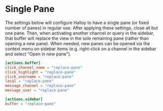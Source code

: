 # Single Pane

The settings below will configure Halloy to have a single pane (or fixed number of panes) in regular use.  After applying these settings, close all but one pane.  Then, when activating another channel or query in the sidebar, that buffer will replace the view in the sole remaining pane (rather than opening a new pane).  When needed, new panes can be opened via the context menu on sidebar items (e.g. right-click on a channel in the sidebar and select "Open in new pane").

```toml
[actions.buffer]
click_channel_name = "replace-pane"
click_highlight = "replace-pane"
click_username = "replace-pane"
local = "replace-pane"
message_channel = "replace-pane"
message_user = "replace-pane"

[actions.sidebar]
buffer = "replace-pane"
```
